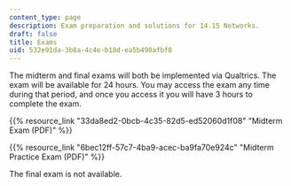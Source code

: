 ```yaml
---
content_type: page
description: Exam preparation and solutions for 14.15 Networks.
draft: false
title: Exams
uid: 532e91da-3b8a-4c4e-b18d-ea5b490afbf0
---
```

The midterm and final exams will both be implemented via Qualtrics. The exam will be available for 24 hours. You may access the exam any time during that period, and once you access it you will have 3 hours to complete the exam.

{{% resource_link "33da8ed2-0bcb-4c35-82d5-ed52060d1f08" "Midterm Exam (PDF)" %}}   

{{% resource_link "6bec12ff-57c7-4ba9-acec-ba9fa70e924c" "Midterm Practice Exam (PDF)" %}}    

The final exam is not available.